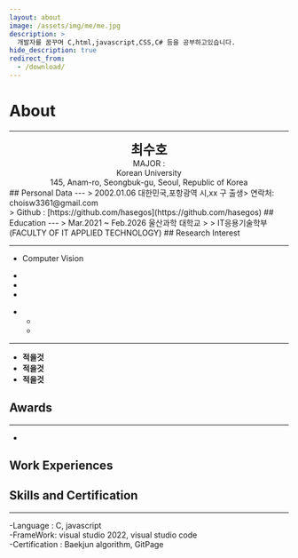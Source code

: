 ```yaml
---
layout: about
image: /assets/img/me/me.jpg
description: >
  개발자를 꿈꾸며 C,html,javascript,CSS,C# 등을 공부하고있습니다.
hide_description: true
redirect_from:
  - /download/
---
```


# About

<!--author-->

---

<center> <span style="font-size:170%;font-weight:bold"> 최수호</span></center>
<center>MAJOR : </center>
<center>Korean University</center>
<center>145, Anam-ro, Seongbuk-gu, Seoul, Republic of Korea</center>
## Personal Data
---
> 2002.01.06 대한민국,포항광역 시,xx 구 출생> 연락처: choisw3361@gmail.com<br>
> Github : [https://github.com/hasegos](https://github.com/hasegos) ## Education
---
> Mar.2021 ~ Feb.2026 울산과학 대학교
>
> IT응용기술학부 (FACULTY OF IT APPLIED TECHNOLOGY)
## Research Interest
 
---
* Computer Vision
+ 
+ 
+ 
* 
    + 
    + 
---
* **적을것**
* **적을것**
* **적을것**
## Awards
---
[]()
- []()</a>
## Work Experiences

## Skills and Certification

---

-Language : C, javascript<br>
-FrameWork: visual studio 2022, visual studio code<br>
-Certification : Baekjun algorithm, GitPage
